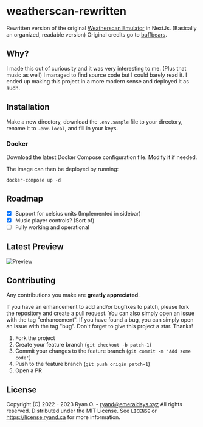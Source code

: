 # weatherscan-rewritten
Rewritten version of the original [Weatherscan Emulator](https://github.com/buffbears/Weatherscan) in NextJs. (Basically an organized, readable version) Original credits go to [buffbears](https://github.com/buffbears).

<!-- PURPOSE -->
## Why?
I made this out of curiousity and it was very interesting to me. (Plus that music as well) I managed to find source code but I could barely read it. I ended up making this project in a more modern sense and deployed it as such.

<!-- INSTALLATION -->
## Installation

Make a new directory, download the ``.env.sample`` file to your directory, rename it to ``.env.local``, and fill in your keys.

### Docker
Download the latest Docker Compose configuration file. Modify it if needed.

The image can then be deployed by running:
```
docker-compose up -d
```

<!-- ROADMAP -->
## Roadmap
- [x] Support for celsius units (Implemented in sidebar)
- [x] Music player controls? (Sort of)
- [ ] Fully working and operational

<!-- PREVIEW -->
## Latest Preview
![Preview](https://azure.ryand.ca/projects/weatherscan/41b117ef1aed0d5736092de41157336676c97506.png)

<!-- CONTRIBUTING -->
## Contributing

Any contributions you make are **greatly appreciated**.

If you have an enhancement to add and/or bugfixes to patch, please fork the repository and create a pull request. You can also simply open an issue with the tag "enhancement". If you have found a bug, you can simply open an issue with the tag "bug".
Don't forget to give this project a star. Thanks!

1. Fork the project
2. Create your feature branch (`git checkout -b patch-1`)
3. Commit your changes to the feature branch (`git commit -m 'Add some code'`)
4. Push to the feature branch (`git push origin patch-1`)
5. Open a PR

<!-- LICENSE -->
## License
Copyright (C) 2022 - 2023 Ryan O. - ryand@emeraldsys.xyz
All rights reserved.
Distributed under the MIT License. See `LICENSE` or https://license.ryand.ca for more information.